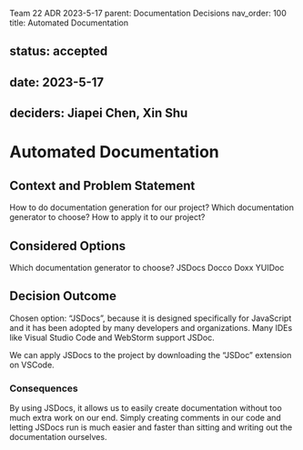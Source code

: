 Team 22 ADR 2023-5-17
parent: Documentation Decisions
nav_order: 100
title: Automated Documentation

## status: accepted
## date: 2023-5-17
## deciders: Jiapei Chen, Xin Shu

# Automated Documentation

## Context and Problem Statement

How to do documentation generation for our project?
Which documentation generator to choose?
How to apply it to our project?

## Considered Options

Which documentation generator to choose?
JSDocs
Docco
Doxx
YUIDoc


## Decision Outcome


Chosen option: “JSDocs”, because it is designed specifically for JavaScript and it has been adopted by many developers and organizations. Many IDEs like Visual Studio Code and WebStorm support JSDoc.


We can apply JSDocs to the project by downloading the “JSDoc” extension on VSCode.


### Consequences	
By using JSDocs, it allows us to easily create documentation without too much extra work on our end. Simply creating comments in our code and letting JSDocs run is much easier and faster than sitting and writing out the documentation ourselves.